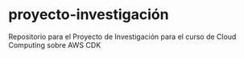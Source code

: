 # proyecto-investigación
Repositorio para el Proyecto de Investigación para el curso de Cloud Computing sobre AWS CDK
